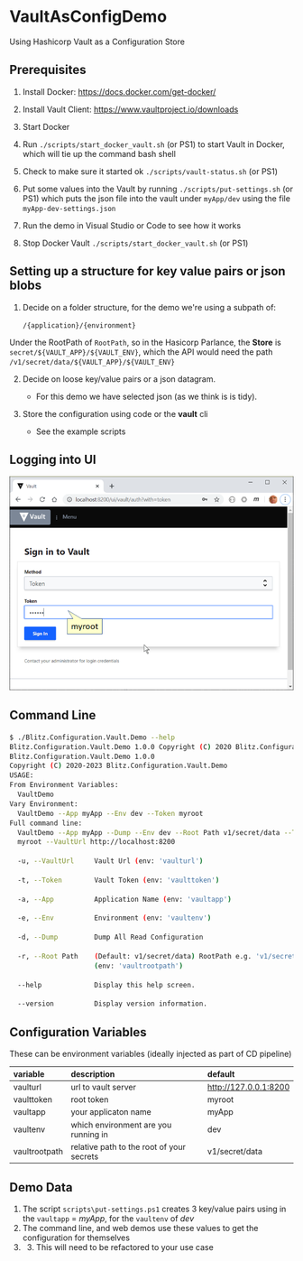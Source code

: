 # VaultAsConfigDemo

Using Hashicorp Vault as a Configuration Store

## Prerequisites

1. Install Docker: https://docs.docker.com/get-docker/
2. Install Vault Client: https://www.vaultproject.io/downloads
3. Start Docker
4. Run `./scripts/start_docker_vault.sh` (or PS1) to start Vault in Docker, which will tie up the command bash shell

5. Check to make sure it started ok `./scripts/vault-status.sh` (or PS1)

6. Put some values into the Vault by running `./scripts/put-settings.sh` (or PS1) which puts the json file into the vault under `myApp/dev` using the file `myApp-dev-settings.json`

7. Run the demo in Visual Studio or Code to see how it works

8. Stop Docker Vault `./scripts/start_docker_vault.sh` (or PS1)

## Setting up a structure for key value pairs or json blobs

1. Decide on a folder structure, for the demo we're using a subpath of:

   `/{application}/{environment}`

Under the RootPath of `RootPath`, so in the Hasicorp Parlance, the **Store** is `secret/${VAULT_APP}/${VAULT_ENV}`, which the API would need the path `/v1/secret/data/${VAULT_APP}/${VAULT_ENV}`

2. Decide on loose key/value pairs or a json datagram. 
   * For this demo we have selected json (as we think is is tidy).

3. Store the configuration using code or the **vault** cli
   * See the example scripts



## Logging into UI

![Login to UI](./Loging_Into_Vault_UI.png)

## Command Line

```bash
$ ./Blitz.Configuration.Vault.Demo --help
Blitz.Configuration.Vault.Demo 1.0.0 Copyright (C) 2020 Blitz.Configuration.Vault.Demo
Blitz.Configuration.Vault.Demo 1.0.0
Copyright (C) 2020-2023 Blitz.Configuration.Vault.Demo
USAGE:
From Environment Variables:
  VaultDemo
Vary Environment:
  VaultDemo --App myApp --Env dev --Token myroot
Full command line:
  VaultDemo --App myApp --Dump --Env dev --Root Path v1/secret/data --Token
  myroot --VaultUrl http://localhost:8200

  -u, --VaultUrl     Vault Url (env: 'vaulturl')

  -t, --Token        Vault Token (env: 'vaulttoken')

  -a, --App          Application Name (env: 'vaultapp')

  -e, --Env          Environment (env: 'vaultenv')

  -d, --Dump         Dump All Read Configuration

  -r, --Root Path    (Default: v1/secret/data) RootPath e.g. 'v1/secret/data'
                     (env: 'vaultrootpath')

  --help             Display this help screen.

  --version          Display version information.
```

## Configuration Variables

These can be environment variables (ideally injected as part of CD pipeline)

|variable|description|default|
|:---|:---|:---|
|vaulturl|url to vault server|http://127.0.0.1:8200|
|vaulttoken|root token|myroot|
|vaultapp|your applicaton name|myApp|
|vaultenv|which environment are you running in|dev|
|vaultrootpath|relative path to the root of your secrets|v1/secret/data|


## Demo Data

1. The script `scripts\put-settings.ps1` creates 3 key/value pairs using in the `vaultapp` = *myApp*, for the `vaultenv` of *dev*
2. The command line, and web demos use these values to get the configuration for themselves
3. 3. This will need to be refactored to your use case
